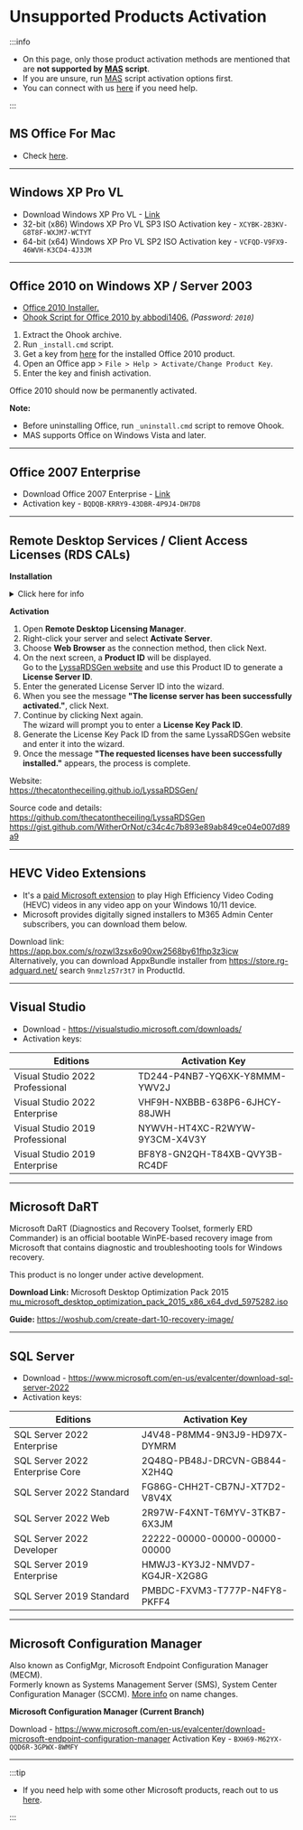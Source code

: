 # Unsupported Products Activation

:::info

- On this page, only those product activation methods are mentioned that are **not supported by [MAS](intro.md) script**.
- If you are unsure, run [MAS](intro.md) script activation options first.
- You can connect with us [here](contactus.md) if you need help.

:::

## MS Office For Mac

-   Check [here](office_for_mac.md).

------------------------------------------------------------------------

## Windows XP Pro VL

-   Download Windows XP Pro VL - [Link](windows_xp_links.md)
-	32-bit (x86) Windows XP Pro VL SP3 ISO Activation key - `XCYBK-2B3KV-G8T8F-WXJM7-WCTYT`
-	64-bit (x64) Windows XP Pro VL SP2 ISO Activation key - `VCFQD-V9FX9-46WVH-K3CD4-4J3JM`

------------------------------------------------------------------------

## Office 2010 on Windows XP / Server 2003

- [Office 2010 Installer.](office_msi_links.md#office-2010)  
- [Ohook Script for Office 2010 by abbodi1406.](https://gitlab.com/-/project/11037551/uploads/bbdc7aae987d08f8e2bf6533942e623a/office2010_ohook.7z) *(Password: `2010`)*  

1. Extract the Ohook archive.
2. Run 	`_install.cmd` script.
3. Get a key from [here](ohook.md#office-2010-140) for the installed Office 2010 product.
4. Open an Office app > `File > Help > Activate/Change Product Key`.
5. Enter the key and finish activation.

Office 2010 should now be permanently activated.  

**Note:** 
- Before uninstalling Office, run `_uninstall.cmd` script to remove Ohook.
- MAS supports Office on Windows Vista and later.

------------------------------------------------------------------------

## Office 2007 Enterprise

-   Download Office 2007 Enterprise - [Link](office_msi_links.md#office-2007)
-	Activation key - `BQDQB-KRRY9-43DBR-4P9J4-DH7D8`

------------------------------------------------------------------------

## Remote Desktop Services / Client Access Licenses (RDS CALs)

**Installation**  

<details>
<summary>Click here for info</summary>

-  Sign into the server you want to use as the license server using an administrator account.
-  In Server Manager, select Manage > Add Roles and Features.
-  On the Select installation type page, select Role-based or feature-based installation.
-  Specify the server on which you install the licensing role.
-  On the Server Roles page, check the box for Remote Desktop Services, then select Next until you see the Remote Desktop Services page.
-  Select the roles you want to install. Make sure you include the Remote Desktop Licensing role.
-  In the Add Roles and Features Wizard dialog box, select Add Features.
-  Select Next until you see the Confirmation page, then select Install.

</details>

**Activation**  

1. Open **Remote Desktop Licensing Manager**.
2. Right-click your server and select **Activate Server**.
3. Choose **Web Browser** as the connection method, then click Next.
4. On the next screen, a **Product ID** will be displayed.  
   Go to the [LyssaRDSGen website](https://thecatontheceiling.github.io/LyssaRDSGen/) and use this Product ID to generate a **License Server ID**.
5. Enter the generated License Server ID into the wizard.
6. When you see the message **"The license server has been successfully activated."**, click Next.
7. Continue by clicking Next again.  
   The wizard will prompt you to enter a **License Key Pack ID**.
8. Generate the License Key Pack ID from the same LyssaRDSGen website and enter it into the wizard.
9. Once the message **"The requested licenses have been successfully installed."** appears, the process is complete.

Website:  
https://thecatontheceiling.github.io/LyssaRDSGen/  

Source code and details:  
https://github.com/thecatontheceiling/LyssaRDSGen  
https://gist.github.com/WitherOrNot/c34c4c7b893e89ab849ce04e007d89a9

------------------------------------------------------------------------

## HEVC Video Extensions

-	It's a [paid Microsoft extension](https://apps.microsoft.com/detail/9nmzlz57r3t7) to play High Efficiency Video Coding (HEVC) videos in any video app on your Windows 10/11 device.
-	Microsoft provides digitally signed installers to M365 Admin Center subscribers, you can download them below.

Download link: https://app.box.com/s/rozwl3zsx6o90xw2568by61fhp3z3icw  
Alternatively, you can download AppxBundle installer from https://store.rg-adguard.net/ search `9nmzlz57r3t7` in ProductId.

------------------------------------------------------------------------

## Visual Studio

-	Download - https://visualstudio.microsoft.com/downloads/
-	Activation keys:

| Editions                        | Activation Key                |
|---------------------------------|-------------------------------|
| Visual Studio 2022 Professional | TD244-P4NB7-YQ6XK-Y8MMM-YWV2J |
| Visual Studio 2022 Enterprise   | VHF9H-NXBBB-638P6-6JHCY-88JWH |
| Visual Studio 2019 Professional | NYWVH-HT4XC-R2WYW-9Y3CM-X4V3Y |
| Visual Studio 2019 Enterprise   | BF8Y8-GN2QH-T84XB-QVY3B-RC4DF |

------------------------------------------------------------------------

## Microsoft DaRT

Microsoft DaRT (Diagnostics and Recovery Toolset, formerly ERD Commander) is an official bootable WinPE-based recovery image from Microsoft that contains diagnostic and troubleshooting tools for Windows recovery.

This product is no longer under active development.

**Download Link:** Microsoft Desktop Optimization Pack 2015  
[mu_microsoft_desktop_optimization_pack_2015_x86_x64_dvd_5975282.iso](https://drive.massgrave.dev/mu_microsoft_desktop_optimization_pack_2015_x86_x64_dvd_5975282.iso)

**Guide:** https://woshub.com/create-dart-10-recovery-image/

------------------------------------------------------------------------

## SQL Server

-	Download - https://www.microsoft.com/en-us/evalcenter/download-sql-server-2022
-	Activation keys:

| Editions                        | Activation Key                |
|---------------------------------|-------------------------------|
| SQL Server 2022 Enterprise      | J4V48-P8MM4-9N3J9-HD97X-DYMRM |
| SQL Server 2022 Enterprise Core | 2Q48Q-PB48J-DRCVN-GB844-X2H4Q |
| SQL Server 2022 Standard        | FG86G-CHH2T-CB7NJ-XT7D2-V8V4X |
| SQL Server 2022 Web             | 2R97W-F4XNT-T6MYV-3TKB7-6X3JM |
| SQL Server 2022 Developer       | 22222-00000-00000-00000-00000 |
| SQL Server 2019 Enterprise      | HMWJ3-KY3J2-NMVD7-KG4JR-X2G8G |
| SQL Server 2019 Standard        | PMBDC-FXVM3-T777P-N4FY8-PKFF4 |

------------------------------------------------------------------------

## Microsoft Configuration Manager

Also known as ConfigMgr, Microsoft Endpoint Configuration Manager (MECM).  
Formerly known as Systems Management Server (SMS), System Center Configuration Manager (SCCM). [More info](https://craigtwall.com/how-sccm-became-memcm-or-just-configmgr/) on name changes.  

**Microsoft Configuration Manager (Current Branch)**

Download - https://www.microsoft.com/en-us/evalcenter/download-microsoft-endpoint-configuration-manager 
Activation Key - `BXH69-M62YX-QQD6R-3GPWX-8WMFY`

------------------------------------------------------------------------

:::tip

-   If you need help with some other Microsoft products, reach out to us [here](contactus.md).

:::

